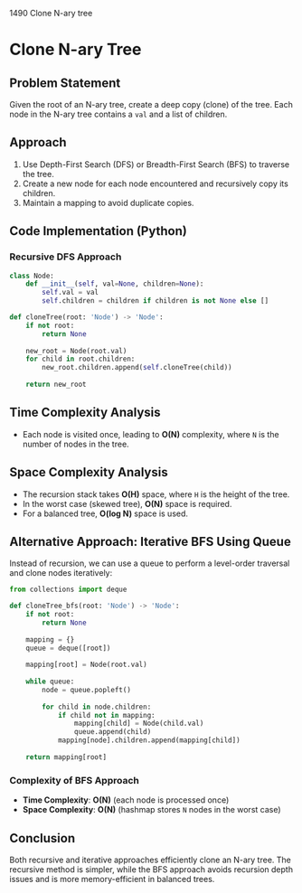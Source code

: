   1490 Clone N-ary tree
  # Clone N-ary Tree

## Problem Statement

Given the root of an N-ary tree, create a deep copy (clone) of the tree. Each node in the N-ary tree contains a `val` and a list of children.

## Approach

1. Use Depth-First Search (DFS) or Breadth-First Search (BFS) to traverse the tree.
2. Create a new node for each node encountered and recursively copy its children.
3. Maintain a mapping to avoid duplicate copies.

## Code Implementation (Python)

### Recursive DFS Approach

```python
class Node:
    def __init__(self, val=None, children=None):
        self.val = val
        self.children = children if children is not None else []

def cloneTree(root: 'Node') -> 'Node':
    if not root:
        return None
    
    new_root = Node(root.val)
    for child in root.children:
        new_root.children.append(self.cloneTree(child))
    
    return new_root
```

## Time Complexity Analysis

- Each node is visited once, leading to **O(N)** complexity, where `N` is the number of nodes in the tree.

## Space Complexity Analysis

- The recursion stack takes **O(H)** space, where `H` is the height of the tree.
- In the worst case (skewed tree), **O(N)** space is required.
- For a balanced tree, **O(log N)** space is used.

## Alternative Approach: Iterative BFS Using Queue

Instead of recursion, we can use a queue to perform a level-order traversal and clone nodes iteratively:

```python
from collections import deque

def cloneTree_bfs(root: 'Node') -> 'Node':
    if not root:
        return None
    
    mapping = {}
    queue = deque([root])
    
    mapping[root] = Node(root.val)
    
    while queue:
        node = queue.popleft()
        
        for child in node.children:
            if child not in mapping:
                mapping[child] = Node(child.val)
                queue.append(child)
            mapping[node].children.append(mapping[child])
    
    return mapping[root]
```

### Complexity of BFS Approach

- **Time Complexity**: **O(N)** (each node is processed once)
- **Space Complexity**: **O(N)** (hashmap stores `N` nodes in the worst case)

## Conclusion

Both recursive and iterative approaches efficiently clone an N-ary tree. The recursive method is simpler, while the BFS approach avoids recursion depth issues and is more memory-efficient in balanced trees.
